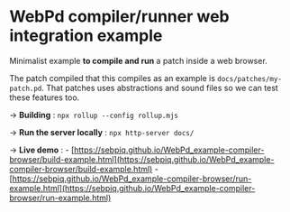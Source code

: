WebPd compiler/runner web integration example
==============================================

Minimalist example **to compile and run** a patch inside a web browser. 

The patch compiled that this compiles as an example is `docs/patches/my-patch.pd`.
That patches uses abstractions and sound files so we can test these features too.

→ **Building** : `npx rollup --config rollup.mjs`

→ **Run the server locally** : `npx http-server docs/`

→ **Live demo** : 
    - [https://sebpiq.github.io/WebPd_example-compiler-browser/build-example.html](https://sebpiq.github.io/WebPd_example-compiler-browser/build-example.html)
    - [https://sebpiq.github.io/WebPd_example-compiler-browser/run-example.html](https://sebpiq.github.io/WebPd_example-compiler-browser/run-example.html)
